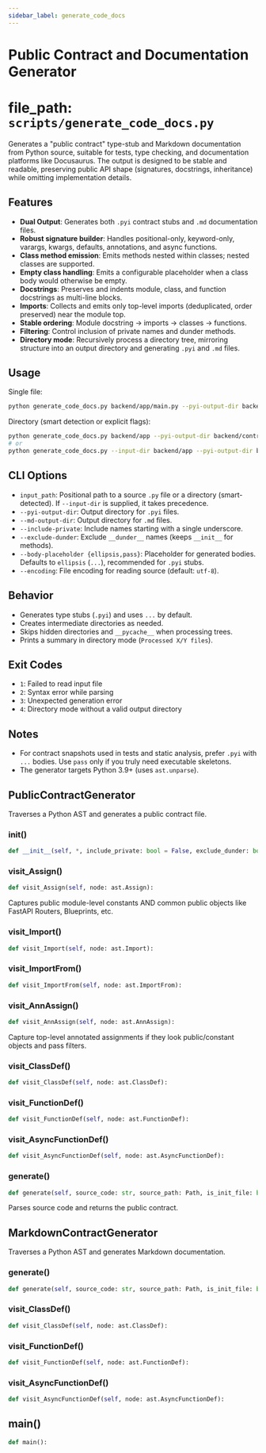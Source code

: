 ```yaml
---
sidebar_label: generate_code_docs
---
```


# Public Contract and Documentation Generator

  file_path: `scripts/generate_code_docs.py`
===========================================

Generates a "public contract" type-stub and Markdown documentation from Python
source, suitable for tests, type checking, and documentation platforms like
Docusaurus. The output is designed to be stable and readable, preserving public
API shape (signatures, docstrings, inheritance) while omitting implementation
details.

Features
--------
- **Dual Output**: Generates both ``.pyi`` contract stubs and ``.md``
  documentation files.
- **Robust signature builder**: Handles positional-only, keyword-only, varargs,
  kwargs, defaults, annotations, and async functions.
- **Class method emission**: Emits methods nested within classes; nested classes
  are supported.
- **Empty class handling**: Emits a configurable placeholder when a class body
  would otherwise be empty.
- **Docstrings**: Preserves and indents module, class, and function docstrings
  as multi-line blocks.
- **Imports**: Collects and emits only top-level imports (deduplicated, order
  preserved) near the module top.
- **Stable ordering**: Module docstring → imports → classes → functions.
- **Filtering**: Control inclusion of private names and dunder methods.
- **Directory mode**: Recursively process a directory tree, mirroring structure
  into an output directory and generating ``.pyi`` and ``.md`` files.

Usage
-----
Single file:
```bash
python generate_code_docs.py backend/app/main.py --pyi-output-dir backend/contracts --md-output-dir docs/api
```

Directory (smart detection or explicit flags):
```bash
python generate_code_docs.py backend/app --pyi-output-dir backend/contracts --md-output-dir docs/api
# or
python generate_code_docs.py --input-dir backend/app --pyi-output-dir backend/contracts --md-output-dir docs/api
```

CLI Options
-----------
- ``input_path``: Positional path to a source ``.py`` file or a directory
  (smart-detected). If ``--input-dir`` is supplied, it takes precedence.
- ``--pyi-output-dir``: Output directory for ``.pyi`` files.
- ``--md-output-dir``: Output directory for ``.md`` files.
- ``--include-private``: Include names starting with a single underscore.
- ``--exclude-dunder``: Exclude ``__dunder__`` names (keeps ``__init__`` for methods).
- ``--body-placeholder {ellipsis,pass}``: Placeholder for generated bodies.
  Defaults to ``ellipsis`` (``...``), recommended for ``.pyi`` stubs.
- ``--encoding``: File encoding for reading source (default: ``utf-8``).

Behavior
--------
- Generates type stubs (``.pyi``) and uses ``...`` by default.
- Creates intermediate directories as needed.
- Skips hidden directories and ``__pycache__`` when processing trees.
- Prints a summary in directory mode (``Processed X/Y files``).

Exit Codes
----------
- ``1``: Failed to read input file
- ``2``: Syntax error while parsing
- ``3``: Unexpected generation error
- ``4``: Directory mode without a valid output directory

Notes
-----
- For contract snapshots used in tests and static analysis, prefer ``.pyi`` with
  ``...`` bodies. Use ``pass`` only if you truly need executable skeletons.
- The generator targets Python 3.9+ (uses ``ast.unparse``).

## PublicContractGenerator

Traverses a Python AST and generates a public contract file.

### __init__()

```python
def __init__(self, *, include_private: bool = False, exclude_dunder: bool = False, body_placeholder: str = '...', public_object_types: Optional[List[str]] = None):
```

### visit_Assign()

```python
def visit_Assign(self, node: ast.Assign):
```

Captures public module-level constants AND common public objects
like FastAPI Routers, Blueprints, etc.

### visit_Import()

```python
def visit_Import(self, node: ast.Import):
```

### visit_ImportFrom()

```python
def visit_ImportFrom(self, node: ast.ImportFrom):
```

### visit_AnnAssign()

```python
def visit_AnnAssign(self, node: ast.AnnAssign):
```

Capture top-level annotated assignments if they look public/constant objects and pass filters.

### visit_ClassDef()

```python
def visit_ClassDef(self, node: ast.ClassDef):
```

### visit_FunctionDef()

```python
def visit_FunctionDef(self, node: ast.FunctionDef):
```

### visit_AsyncFunctionDef()

```python
def visit_AsyncFunctionDef(self, node: ast.AsyncFunctionDef):
```

### generate()

```python
def generate(self, source_code: str, source_path: Path, is_init_file: bool = False) -> str:
```

Parses source code and returns the public contract.

## MarkdownContractGenerator

Traverses a Python AST and generates Markdown documentation.

### generate()

```python
def generate(self, source_code: str, source_path: Path, is_init_file: bool = False) -> str:
```

### visit_ClassDef()

```python
def visit_ClassDef(self, node: ast.ClassDef):
```

### visit_FunctionDef()

```python
def visit_FunctionDef(self, node: ast.FunctionDef):
```

### visit_AsyncFunctionDef()

```python
def visit_AsyncFunctionDef(self, node: ast.AsyncFunctionDef):
```

## main()

```python
def main():
```
